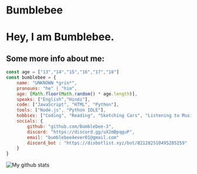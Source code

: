# Bumblebee
# Hey, I am Bumblebee. 

## Some more info about me: 
```js
const age = ["13","14","15","16","17","18"]
const bumblebee = {
    name: "UNKNOWN *grin*",
    pronouns: "he" | "him",
    age: [Math.floor(Math.random() * age.length)],
    speaks: ["English","Hindi"],
    code: ["JavaScript", "HTML", "Python"],
    tools: ["Node.js", "Python IDLE"],
    hobbies: ["Coding", "Reading", "Sketching Cars", "Listening to Music"],
    socials: {
        github: "github.com/Bumblebee-3",
        discord: "https://discord.gg/uX2mBpqguP",
        email: "bumblebee4ever01@gmail.com"
        discord_bot : "https://disbotlist.xyz/bot/821282510495285259"
    }
}
```
![My github stats](https://github-readme-stats.vercel.app/api?username=Bumblebee-3&show_icons=true&hide_border=true)
